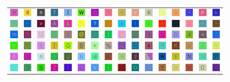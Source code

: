 <table>
<tr>
<td><img src="65.gif"></td>
<td><img src="38.gif"></td>
<td><img src="73.gif"></td>
<td><img src="54.gif"></td>
<td><img src="7B.gif"></td>
<td><img src="57.gif"></td>
<td><img src="47.gif"></td>
<td><img src="27.gif"></td>
<td><img src="2D.gif"></td>
<td><img src="63.gif"></td>
<td><img src="36.gif"></td>
<td><img src="24.gif"></td>
<td><img src="29.gif"></td>
<td><img src="2A.gif"></td>
<td><img src="70.gif"></td>
<td><img src="62.gif"></td>
</tr>
<tr>
<td><img src="gr3.gif"></td>
<td><img src="5F.gif"></td>
<td><img src="3E.gif"></td>
<td><img src="41.gif"></td>
<td><img src="26.gif"></td>
<td><img src="21.gif"></td>
<td><img src="3F.gif"></td>
<td><img src="72.gif"></td>
<td><img src="74.gif"></td>
<td><img src="66.gif"></td>
<td><img src="61.gif"></td>
<td><img src="5E.gif"></td>
<td><img src="79.gif"></td>
<td><img src="28.gif"></td>
<td><img src="2C.gif"></td>
<td><img src="22.gif"></td>
</tr>
<tr>
<td><img src="6D.gif"></td>
<td><img src="58.gif"></td>
<td><img src="55.gif"></td>
<td><img src="23.gif"></td>
<td><img src="3B.gif"></td>
<td><img src="40.gif"></td>
<td><img src="6A.gif"></td>
<td><img src="6C.gif"></td>
<td><img src="4D.gif"></td>
<td><img src="gr2.gif"></td>
<td><img src="33.gif"></td>
<td><img src="4C.gif"></td>
<td><img src="44.gif"></td>
<td><img src="34.gif"></td>
<td><img src="3C.gif"></td>
<td><img src="60.gif"></td>
</tr>
<tr>
<td><img src="75.gif"></td>
<td><img src="2B.gif"></td>
<td><img src="31.gif"></td>
<td><img src="5B.gif"></td>
<td><img src="51.gif"></td>
<td><img src="42.gif"></td>
<td><img src="76.gif"></td>
<td><img src="25.gif"></td>
<td><img src="3A.gif"></td>
<td><img src="52.gif"></td>
<td><img src="78.gif"></td>
<td><img src="71.gif"></td>
<td><img src="4B.gif"></td>
<td><img src="39.gif"></td>
<td><img src="2F.gif"></td>
<td><img src="7E.gif"></td>
</tr>
<tr>
<td><img src="35.gif"></td>
<td><img src="2E.gif"></td>
<td><img src="6F.gif"></td>
<td><img src="45.gif"></td>
<td><img src="4A.gif"></td>
<td><img src="68.gif"></td>
<td><img src="64.gif"></td>
<td><img src="46.gif"></td>
<td><img src="3D.gif"></td>
<td><img src="32.gif"></td>
<td><img src="gr1.gif"></td>
<td><img src="77.gif"></td>
<td><img src="49.gif"></td>
<td><img src="4E.gif"></td>
<td><img src="67.gif"></td>
<td><img src="50.gif"></td>
</tr>
<tr>
<td><img src="69.gif"></td>
<td><img src="37.gif"></td>
<td><img src="53.gif"></td>
<td><img src="5A.gif"></td>
<td><img src="7C.gif"></td>
<td><img src="6B.gif"></td>
<td><img src="56.gif"></td>
<td><img src="7D.gif"></td>
<td><img src="48.gif"></td>
<td><img src="4F.gif"></td>
<td><img src="5D.gif"></td>
<td><img src="59.gif"></td>
<td><img src="6E.gif"></td>
<td><img src="7A.gif"></td>
<td><img src="43.gif"></td>
<td><img src="30.gif"></td>
</tr>
</table>
